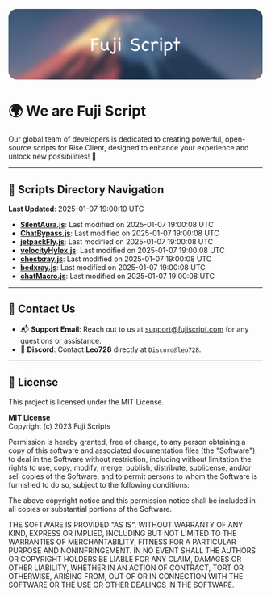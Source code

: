 ![Banner](.github/b.webp)

# 🌍 **We are Fuji Script**

Our global team of developers is dedicated to creating powerful, open-source scripts for Rise Client, designed to enhance your experience and unlock new possibilities! 🌟

---
<!-- SCRIPTS_NAVIGATION_START -->
## 📂 **Scripts Directory Navigation**

**Last Updated**: 2025-01-07 19:00:10 UTC

- **[SilentAura.js](scripts/SilentAura.js)**: Last modified on 2025-01-07 19:00:08 UTC
- **[ChatBypass.js](scripts/ChatBypass.js)**: Last modified on 2025-01-07 19:00:08 UTC
- **[jetpackFly.js](scripts/jetpackFly.js)**: Last modified on 2025-01-07 19:00:08 UTC
- **[velocityHylex.js](scripts/velocityHylex.js)**: Last modified on 2025-01-07 19:00:08 UTC
- **[chestxray.js](scripts/chestxray.js)**: Last modified on 2025-01-07 19:00:08 UTC
- **[bedxray.js](scripts/bedxray.js)**: Last modified on 2025-01-07 19:00:08 UTC
- **[chatMacro.js](scripts/chatMacro.js)**: Last modified on 2025-01-07 19:00:08 UTC

<!-- SCRIPTS_NAVIGATION_END -->

---

## 💬 **Contact Us**  
- 📬 **Support Email**: Reach out to us at [support@fujiscript.com](mailto:support@fujiscript.com) for any questions or assistance.  
- 💬 **Discord**: Contact **Leo728** directly at `Discord@leo728`.

---

## 📜 **License**

This project is licensed under the MIT License.  

**MIT License**  
Copyright (c) 2023 Fuji Scripts  

Permission is hereby granted, free of charge, to any person obtaining a copy of this software and associated documentation files (the "Software"), to deal in the Software without restriction, including without limitation the rights to use, copy, modify, merge, publish, distribute, sublicense, and/or sell copies of the Software, and to permit persons to whom the Software is furnished to do so, subject to the following conditions:  

The above copyright notice and this permission notice shall be included in all copies or substantial portions of the Software.  

THE SOFTWARE IS PROVIDED "AS IS", WITHOUT WARRANTY OF ANY KIND, EXPRESS OR IMPLIED, INCLUDING BUT NOT LIMITED TO THE WARRANTIES OF MERCHANTABILITY, FITNESS FOR A PARTICULAR PURPOSE AND NONINFRINGEMENT. IN NO EVENT SHALL THE AUTHORS OR COPYRIGHT HOLDERS BE LIABLE FOR ANY CLAIM, DAMAGES OR OTHER LIABILITY, WHETHER IN AN ACTION OF CONTRACT, TORT OR OTHERWISE, ARISING FROM, OUT OF OR IN CONNECTION WITH THE SOFTWARE OR THE USE OR OTHER DEALINGS IN THE SOFTWARE.  
